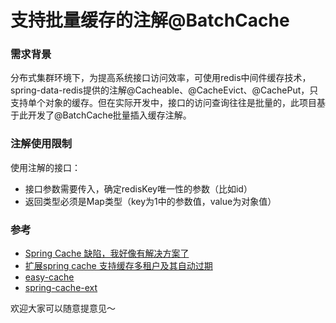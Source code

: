 # 支持批量缓存的注解@BatchCache

### 需求背景
分布式集群环境下，为提高系统接口访问效率，可使用redis中间件缓存技术，spring-data-redis提供的注解@Cacheable、@CacheEvict、@CachePut，只支持单个对象的缓存。但在实际开发中，接口的访问查询往往是批量的，此项目基于此开发了@BatchCache批量插入缓存注解。

### 注解使用限制
使用注解的接口：
* 接口参数需要传入，确定redisKey唯一性的参数（比如id）
* 返回类型必须是Map类型（key为1中的参数值，value为对象值）

### 参考
* [Spring Cache 缺陷，我好像有解决方案了](https://cloud.tencent.com/developer/article/1613143)
* [扩展spring cache 支持缓存多租户及其自动过期](https://segmentfault.com/a/1190000018650525)
* [easy-cache](https://github.com/shenjianeng/easy-cache/blob/master/src/main/java/com/github/shenjianeng/easycache/core/Cache.java)
* [spring-cache-ext](https://github.com/leozlliang/spring-cache-ext)

欢迎大家可以随意提意见～